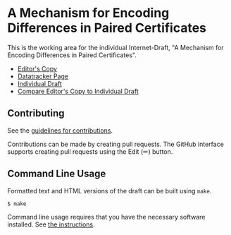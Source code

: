 # A Mechanism for Encoding Differences in Paired Certificates

This is the working area for the individual Internet-Draft, "A Mechanism for Encoding Differences in Paired Certificates".

* [Editor's Copy](https://CBonnell.github.io/chameleon-certs/#go.draft-bonnell-lamps-chameleoncerts.html)
* [Datatracker Page](https://datatracker.ietf.org/doc/draft-bonnell-lamps-chameleoncerts)
* [Individual Draft](https://datatracker.ietf.org/doc/html/draft-bonnell-lamps-chameleoncerts)
* [Compare Editor's Copy to Individual Draft](https://CBonnell.github.io/chameleon-certs/#go.draft-bonnell-lamps-chameleoncerts.diff)


## Contributing

See the
[guidelines for contributions](https://github.com/CBonnell/chameleon-certs/blob/main/CONTRIBUTING.md).

Contributions can be made by creating pull requests.
The GitHub interface supports creating pull requests using the Edit (✏) button.


## Command Line Usage

Formatted text and HTML versions of the draft can be built using `make`.

```sh
$ make
```

Command line usage requires that you have the necessary software installed.  See
[the instructions](https://github.com/martinthomson/i-d-template/blob/main/doc/SETUP.md).

